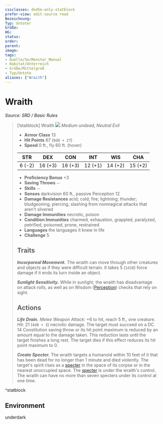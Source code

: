 ```yaml
---
cssclasses: dnd5e-only-statblock
prefer-view: edit-source read
Bezeichnung: 
Typ: Untoter
Größe: 
HG: 
status:
order:
parent:
image: 
tags:
- Quelle/5e/Monster_Manual
- Habitat/Unterreich
- Größe/Mittelgroß
- Typ/Untote
aliases: ["Wraith"]
---
```

# Wraith
*Source: SRD / Basic Rules*  

> [!statblock] Wraith
> ![](compendium/bestiary/undead/token/wraith.png#token)
> *Medium undead, Neutral Evil*
> 
> - **Armor Class** 13 
> - **Hit Points** 67 (`9d8 + 27`)
> - **Speed** 0 ft., fly 60 ft. (hover)
> 
> |STR|DEX|CON|INT|WIS|CHA|
> |:---:|:---:|:---:|:---:|:---:|:---:|
> | 6 (-2)|16 (+3)|16 (+3)|12 (+1)|14 (+2)|15 (+2)|
> 
> - **Proficiency Bonus** +3
> - **Saving Throws** ⏤
> - **Skills** ⏤
> - **Senses** darkvision 60 ft., passive Perception 12
> - **Damage Resistances** acid; cold; fire; lightning; thunder; bludgeoning, piercing, slashing from nonmagical attacks that aren't silvered
> - **Damage Immunities** necrotic, poison
> - **Condition Immunities** charmed, exhaustion, grappled, paralyzed, petrified, poisoned, prone, restrained
> - **Languages** the languages it knew in life
> - **Challenge** 5
> 
> ## Traits
> 
> ***Incorporeal Movement.*** The wraith can move through other creatures and objects as if they were difficult terrain. It takes 5 (`1d10`) force damage if it ends its turn inside an object.
> 
> ***Sunlight Sensitivity.*** While in sunlight, the wraith has disadvantage on attack rolls, as well as on Wisdom ([Perception](rules/skills.md#Perception)) checks that rely on sight.
> 
> ## Actions
> 
> ***Life Drain.*** *Melee Weapon Attack:* +6 to hit, reach 5 ft., one creature. *Hit:* 21 (`4d8 + 3`) necrotic damage. The target must succeed on a DC 14 Constitution saving throw or its hit point maximum is reduced by an amount equal to the damage taken. This reduction lasts until the target finishes a long rest. The target dies if this effect reduces its hit point maximum to 0.
> 
> ***Create Specter.*** The wraith targets a humanoid within 10 feet of it that has been dead for no longer than 1 minute and died violently. The target's spirit rises as a [specter](compendium/bestiary/undead/specter.md) in the space of its corpse or in the nearest unoccupied space. The [specter](compendium/bestiary/undead/specter.md) is under the wraith's control. The wraith can have no more than seven specters under its control at one time.

^statblock

## Environment

underdark